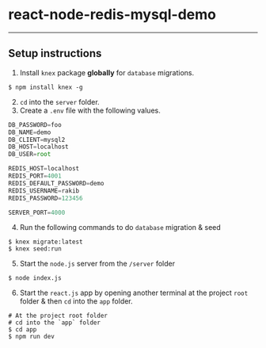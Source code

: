 # react-node-redis-mysql-demo
---

## Setup instructions

1) Install `knex` package **globally** for `database` migrations.
```shell
$ npm install knex -g
```

2) `cd` into the `server` folder.
3) Create a `.env` file with the following values.
```javascript
DB_PASSWORD=foo
DB_NAME=demo
DB_CLIENT=mysql2
DB_HOST=localhost
DB_USER=root

REDIS_HOST=localhost
REDIS_PORT=4001
REDIS_DEFAULT_PASSWORD=demo
REDIS_USERNAME=rakib
REDIS_PASSWORD=123456

SERVER_PORT=4000
```

4) Run the following commands to do `database` migration & seed
```shell
$ knex migrate:latest
$ knex seed:run
```

5) Start the `node.js` server from the `/server` folder
```shell
$ node index.js
```

6) Start the `react.js` app by opening another terminal at the project `root` folder & then `cd` into the `app` folder.
```shell
# At the project root folder
# cd into the `app` folder
$ cd app
$ npm run dev
```